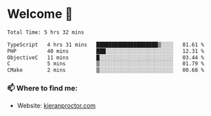 # Welcome 🦘

<!--START_SECTION:waka-->

```txt
Total Time: 5 hrs 32 mins

TypeScript   4 hrs 31 mins   ████████████████████▒░░░░   81.61 %
PHP          40 mins         ███░░░░░░░░░░░░░░░░░░░░░░   12.31 %
ObjectiveC   11 mins         █░░░░░░░░░░░░░░░░░░░░░░░░   03.44 %
C            5 mins          ▒░░░░░░░░░░░░░░░░░░░░░░░░   01.79 %
CMake        2 mins          ▒░░░░░░░░░░░░░░░░░░░░░░░░   00.68 %
```

<!--END_SECTION:waka-->

### 📫 Where to find me:

-   Website: [kieranproctor.com](https://kieranproctor.com/)
